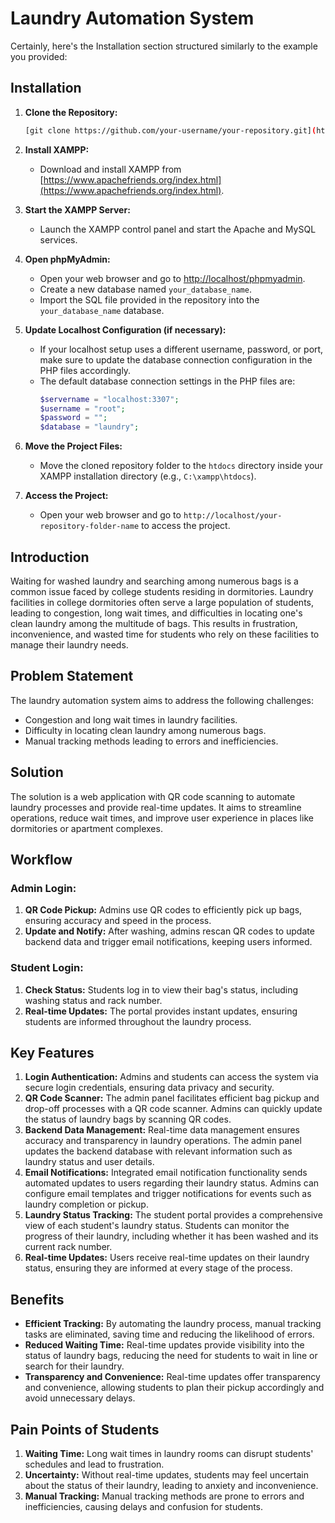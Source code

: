 # Laundry Automation System

Certainly, here's the Installation section structured similarly to the example you provided:

## Installation
1. **Clone the Repository:**
   ```bash
   [git clone https://github.com/your-username/your-repository.git](https://github.com/Just-NK14/Laundry_Automatioin.git)
   ```

2. **Install XAMPP:**
   - Download and install XAMPP from [https://www.apachefriends.org/index.html](https://www.apachefriends.org/index.html).

3. **Start the XAMPP Server:**
   - Launch the XAMPP control panel and start the Apache and MySQL services.

4. **Open phpMyAdmin:**
   - Open your web browser and go to [http://localhost/phpmyadmin](http://localhost/phpmyadmin).
   - Create a new database named `your_database_name`.
   - Import the SQL file provided in the repository into the `your_database_name` database.

5. **Update Localhost Configuration (if necessary):**
   - If your localhost setup uses a different username, password, or port, make sure to update the database connection configuration in the PHP files accordingly.
   - The default database connection settings in the PHP files are:
     ```php
     $servername = "localhost:3307";
     $username = "root";
     $password = "";
     $database = "laundry";
     ```

6. **Move the Project Files:**
   - Move the cloned repository folder to the `htdocs` directory inside your XAMPP installation directory (e.g., `C:\xampp\htdocs`).

7. **Access the Project:**
   - Open your web browser and go to `http://localhost/your-repository-folder-name` to access the project.

## Introduction
Waiting for washed laundry and searching among numerous bags is a common issue faced by college students residing in dormitories. Laundry facilities in college dormitories often serve a large population of students, leading to congestion, long wait times, and difficulties in locating one's clean laundry among the multitude of bags. This results in frustration, inconvenience, and wasted time for students who rely on these facilities to manage their laundry needs.

## Problem Statement
The laundry automation system aims to address the following challenges:
- Congestion and long wait times in laundry facilities.
- Difficulty in locating clean laundry among numerous bags.
- Manual tracking methods leading to errors and inefficiencies.

## Solution
The solution is a web application with QR code scanning to automate laundry processes and provide real-time updates. It aims to streamline operations, reduce wait times, and improve user experience in places like dormitories or apartment complexes.

## Workflow
### Admin Login:
1. **QR Code Pickup:** Admins use QR codes to efficiently pick up bags, ensuring accuracy and speed in the process.
2. **Update and Notify:** After washing, admins rescan QR codes to update backend data and trigger email notifications, keeping users informed.
### Student Login:
1. **Check Status:** Students log in to view their bag's status, including washing status and rack number.
2. **Real-time Updates:** The portal provides instant updates, ensuring students are informed throughout the laundry process.

## Key Features
1. **Login Authentication:** Admins and students can access the system via secure login credentials, ensuring data privacy and security.
2. **QR Code Scanner:** The admin panel facilitates efficient bag pickup and drop-off processes with a QR code scanner. Admins can quickly update the status of laundry bags by scanning QR codes.
3. **Backend Data Management:** Real-time data management ensures accuracy and transparency in laundry operations. The admin panel updates the backend database with relevant information such as laundry status and user details.
4. **Email Notifications:** Integrated email notification functionality sends automated updates to users regarding their laundry status. Admins can configure email templates and trigger notifications for events such as laundry completion or pickup.
5. **Laundry Status Tracking:** The student portal provides a comprehensive view of each student's laundry status. Students can monitor the progress of their laundry, including whether it has been washed and its current rack number.
6. **Real-time Updates:** Users receive real-time updates on their laundry status, ensuring they are informed at every stage of the process.

## Benefits
- **Efficient Tracking:** By automating the laundry process, manual tracking tasks are eliminated, saving time and reducing the likelihood of errors.
- **Reduced Waiting Time:** Real-time updates provide visibility into the status of laundry bags, reducing the need for students to wait in line or search for their laundry.
- **Transparency and Convenience:** Real-time updates offer transparency and convenience, allowing students to plan their pickup accordingly and avoid unnecessary delays.

## Pain Points of Students
1. **Waiting Time:** Long wait times in laundry rooms can disrupt students' schedules and lead to frustration.
2. **Uncertainty:** Without real-time updates, students may feel uncertain about the status of their laundry, leading to anxiety and inconvenience.
3. **Manual Tracking:** Manual tracking methods are prone to errors and inefficiencies, causing delays and confusion for students.
